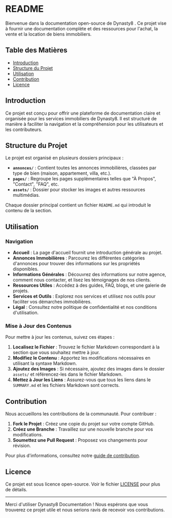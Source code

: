 # README

Bienvenue dans la documentation open-source de Dynasty8 . Ce projet vise à fournir une documentation complète et des ressources pour l'achat, la vente et la location de biens immobiliers.

## Table des Matières

* [Introduction](<README (1).md#introduction>)
* [Structure du Projet](<README (1).md#structure-du-projet>)
* [Utilisation](<README (1).md#utilisation>)
* [Contribution](<README (1).md#contribution>)
* [Licence](<README (1).md#licence>)

## Introduction

Ce projet est conçu pour offrir une plateforme de documentation claire et organisée pour les services immobiliers de Dynasty8. Il est structuré de manière à faciliter la navigation et la compréhension pour les utilisateurs et les contributeurs.

## Structure du Projet

Le projet est organisé en plusieurs dossiers principaux :

* **`annonces/`** : Contient toutes les annonces immobilières, classées par type de bien (maison, appartement, villa, etc.).
* **`pages/`** : Regroupe les pages supplémentaires telles que "À Propos", "Contact", "FAQ", etc.
* **`assets/`** : Dossier pour stocker les images et autres ressources multimédias.

Chaque dossier principal contient un fichier `README.md` qui introduit le contenu de la section.

## Utilisation

### Navigation

* **Accueil** : La page d'accueil fournit une introduction générale au projet.
* **Annonces Immobilières** : Parcourez les différentes catégories d'annonces pour trouver des informations sur les propriétés disponibles.
* **Informations Générales** : Découvrez des informations sur notre agence, comment nous contacter, et lisez les témoignages de nos clients.
* **Ressources Utiles** : Accédez à des guides, FAQ, blogs, et une galerie de projets.
* **Services et Outils** : Explorez nos services et utilisez nos outils pour faciliter vos démarches immobilières.
* **Légal** : Consultez notre politique de confidentialité et nos conditions d'utilisation.

### Mise à Jour des Contenus

Pour mettre à jour les contenus, suivez ces étapes :

1. **Localisez le Fichier** : Trouvez le fichier Markdown correspondant à la section que vous souhaitez mettre à jour.
2. **Modifiez le Contenu** : Apportez les modifications nécessaires en utilisant la syntaxe Markdown.
3. **Ajoutez des Images** : Si nécessaire, ajoutez des images dans le dossier `assets/` et référencez-les dans le fichier Markdown.
4. **Mettez à Jour les Liens** : Assurez-vous que tous les liens dans le `SUMMARY.md` et les fichiers Markdown sont corrects.

## Contribution

Nous accueillons les contributions de la communauté. Pour contribuer :

1. **Fork le Projet** : Créez une copie du projet sur votre compte GitHub.
2. **Créez une Branche** : Travaillez sur une nouvelle branche pour vos modifications.
3. **Soumettez une Pull Request** : Proposez vos changements pour révision.

Pour plus d'informations, consultez notre [guide de contribution](CONTRIBUTING.md).

## Licence

Ce projet est sous licence open-source. Voir le fichier [LICENSE](LICENSE/) pour plus de détails.

***

Merci d'utiliser Dynasty8 Documentation ! Nous espérons que vous trouverez ce projet utile et nous serions ravis de recevoir vos contributions.
